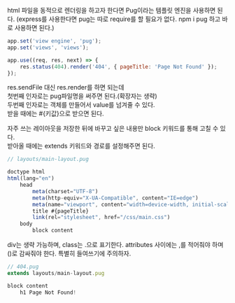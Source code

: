 html 파일을 동적으로 렌더링을 하고자 한다면 Pug이라는 템플릿 엔진을 사용하면 된다.
(express를 사용한다면 pug는 따로 require를 할 필요가 없다. npm i pug 하고 바로 사용하면 된다.)

```js
app.set('view engine', 'pug');
app.set('views', 'views');

app.use((req, res, next) => {
	res.status(404).render('404', { pageTitle: 'Page Not Found' });
});
```

res.sendFile 대신 res.render를 하면 되는데  
첫번째 인자로는 pug파일명을 써주면 된다.(확장자는 생략)  
두번째 인자로는 객체를 만들어서 value를 넘겨줄 수 있다.  
받을 때에는 #{키값}으로 받으면 된다.

자주 쓰는 레이아웃을 저장한 뒤에 바꾸고 싶은 내용만 block 키워드를 통해 고칠 수 있다.  
받아올 때에는 extends 키워드와 경로를 설정해주면 된다.

```js
// layouts/main-layout.pug

doctype html
html(lang="en")
    head
        meta(charset="UTF-8")
        meta(http-equiv="X-UA-Compatible", content="IE=edge")
        meta(name="viewport", content="width=device-width, initial-scale=1.0")
        title #{pageTitle}
        link(rel="stylesheet", href="/css/main.css")
    body
        block content
```

div는 생략 가능하며, class는 .으로 표기한다. attributes 사이에는 ,를 적어줘야 하며 ()로 감싸줘야 한다. 특별히 들여쓰기에 주의하자.

```js
// 404.pug
extends layouts/main-layout.pug

block content
    h1 Page Not Found!

```
